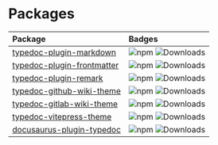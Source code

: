 # Packages

| Package | Badges | 
| :---| :---|
[typedoc-plugin-markdown](./packages/typedoc-plugin-markdown#readme) | ![npm](https://img.shields.io/npm/v/typedoc-plugin-markdown%2Fnext?&logo=npm) ![Downloads](https://img.shields.io/npm/dm/typedoc-plugin-markdown) | 
[typedoc-plugin-frontmatter](./packages/typedoc-plugin-frontmatter#readme) | ![npm](https://img.shields.io/npm/v/typedoc-plugin-frontmatter%2Fnext?&logo=npm) ![Downloads](https://img.shields.io/npm/dm/typedoc-plugin-frontmatter) | 
[typedoc-plugin-remark](./packages/typedoc-plugin-remark#readme) | ![npm](https://img.shields.io/npm/v/typedoc-plugin-remark%2Fnext?&logo=npm) ![Downloads](https://img.shields.io/npm/dm/typedoc-plugin-remark) | 
[typedoc-github-wiki-theme](./packages/typedoc-github-wiki-theme#readme) | ![npm](https://img.shields.io/npm/v/typedoc-github-wiki-theme%2Fnext?&logo=npm) ![Downloads](https://img.shields.io/npm/dm/typedoc-github-wiki-theme) | 
[typedoc-gitlab-wiki-theme](./packages/typedoc-gitlab-wiki-theme#readme) | ![npm](https://img.shields.io/npm/v/typedoc-gitlab-wiki-theme%2Fnext?&logo=npm) ![Downloads](https://img.shields.io/npm/dm/typedoc-gitlab-wiki-theme) | 
[typedoc-vitepress-theme](./packages/typedoc-vitepress-theme#readme) | ![npm](https://img.shields.io/npm/v/typedoc-vitepress-theme%2Fnext?&logo=npm) ![Downloads](https://img.shields.io/npm/dm/typedoc-vitepress-theme) | 
[docusaurus-plugin-typedoc](./packages/docusaurus-plugin-typedoc#readme) | ![npm](https://img.shields.io/npm/v/docusaurus-plugin-typedoc%2Fnext?&logo=npm) ![Downloads](https://img.shields.io/npm/dm/docusaurus-plugin-typedoc) | 